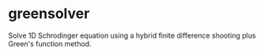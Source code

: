 # greensolver
Solve 1D Schrodinger equation using a hybrid finite difference shooting plus Green's 
    function method.
